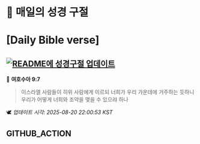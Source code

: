 # 🙏 매일의 성경 구절
# [Daily Bible verse]
## [![README에 성경구절 업데이트](https://github.com/DONGSUKA/first_test/actions/workflows/update-readme-bible.yml/badge.svg)](https://github.com/DONGSUKA/first_test/actions/workflows/update-readme-bible.yml)
<!-- START_BIBLE_VERSE -->
📖 **여호수아 9:7**
> 이스라엘 사람들이 히위 사람에게 이르되 너희가 우리 가운데에 거주하는 듯하니 우리가 어떻게 너희와 조약을 맺을 수 있으랴 하나

🕊️ _업데이트 시각: 2025-08-20 22:00:53 KST_
  <!-- END_BIBLE_VERSE -->
## GITHUB_ACTION
